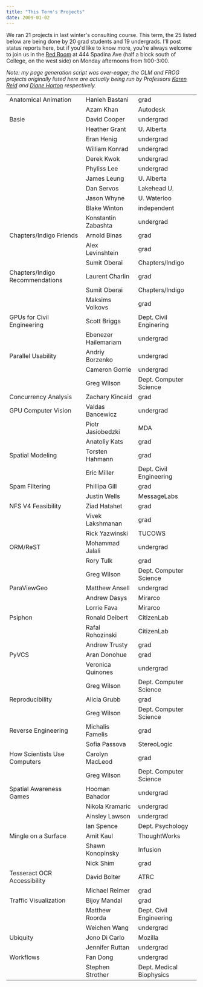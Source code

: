 ```yaml
---
title: "This Term's Projects"
date: 2009-01-02
---
```

We ran 21 projects in last winter's consulting course.  This term, the 25 listed below are being done by 20 grad students and 19 undergrads.  I'll post status reports here, but if you'd like to know more, you're always welcome to join us in the <a href="http://maps.google.ca/maps?ie=UTF8&amp;oe=utf-8&amp;client=firefox-a&amp;q=red+room+spadina+toronto&amp;fb=1&amp;cid=0,0,13103919213404743015&amp;ll=43.658092,-79.399781&amp;spn=0.008166,0.01826&amp;z=16&amp;iwloc=A">Red Room</a> at 444 Spadina Ave (half a block south of College, on the west side) on Monday afternoons from 1:00-3:00.

<em>Note: my page generation script was over-eager; the OLM and FROG projects originally listed here are actually being run by Professors <a href="http://www.cs.toronto.edu/~reid">Karen Reid</a> and <a href="http://www.cs.toronto.edu/~dianeh">Diane Horton</a> respectively.</em>
<table class="centered">
<tr>
<td>Anatomical Animation</td>
<td>Hanieh Bastani</td>
<td>grad</td>
</tr>
<tr>
<td></td>
<td>Azam Khan</td>
<td>Autodesk</td>
</tr>
<tr>
<td>Basie</td>
<td>David Cooper</td>
<td>undergrad</td>
</tr>
<tr>
<td></td>
<td>Heather Grant</td>
<td>U. Alberta</td>
</tr>
<tr>
<td></td>
<td>Eran Henig</td>
<td>undergrad</td>
</tr>
<tr>
<td></td>
<td>William Konrad</td>
<td>undergrad</td>
</tr>
<tr>
<td></td>
<td>Derek Kwok</td>
<td>undergrad</td>
</tr>
<tr>
<td></td>
<td>Phyliss Lee</td>
<td>undergrad</td>
</tr>
<tr>
<td></td>
<td>James Leung</td>
<td>U. Alberta</td>
</tr>
<tr>
<td></td>
<td>Dan Servos</td>
<td>Lakehead U.</td>
</tr>
<tr>
<td></td>
<td>Jason Whyne</td>
<td>U. Waterloo</td>
</tr>
<tr>
<td></td>
<td>Blake Winton</td>
<td>independent</td>
</tr>
<tr>
<td></td>
<td>Konstantin Zabashta</td>
<td>undergrad</td>
</tr>
<tr>
<td>Chapters/Indigo Friends</td>
<td>Arnold Binas</td>
<td>grad</td>
</tr>
<tr>
<td></td>
<td>Alex Levinshtein</td>
<td>grad</td>
</tr>
<tr>
<td></td>
<td>Sumit Oberai</td>
<td>Chapters/Indigo</td>
</tr>
<tr>
<td>Chapters/Indigo Recommendations</td>
<td>Laurent Charlin</td>
<td>grad</td>
</tr>
<tr>
<td></td>
<td>Sumit Oberai</td>
<td>Chapters/Indigo</td>
</tr>
<tr>
<td></td>
<td>Maksims Volkovs</td>
<td>grad</td>
</tr>
<tr>
<td>GPUs for Civil Engineering</td>
<td>Scott Briggs</td>
<td>Dept. Civil Enginering</td>
</tr>
<tr>
<td></td>
<td>Ebenezer Hailemariam</td>
<td>undergrad</td>
</tr>
<tr>
<td>Parallel Usability</td>
<td>Andriy Borzenko</td>
<td>undergrad</td>
</tr>
<tr>
<td></td>
<td>Cameron Gorrie</td>
<td>undergrad</td>
</tr>
<tr>
<td></td>
<td>Greg Wilson</td>
<td>Dept. Computer Science</td>
</tr>
<tr>
<td>Concurrency Analysis</td>
<td>Zachary Kincaid</td>
<td>grad</td>
</tr>
<tr>
<td>GPU Computer Vision</td>
<td>Valdas Bancewicz</td>
<td>undergrad</td>
</tr>
<tr>
<td></td>
<td>Piotr Jasiobedzki</td>
<td>MDA</td>
</tr>
<tr>
<td></td>
<td>Anatoliy Kats</td>
<td>grad</td>
</tr>
<tr>
<td>Spatial Modeling</td>
<td>Torsten Hahmann</td>
<td>grad</td>
</tr>
<tr>
<td></td>
<td>Eric Miller</td>
<td>Dept. Civil Engineering</td>
</tr>
<tr>
<td>Spam Filtering</td>
<td>Phillipa Gill</td>
<td>grad</td>
</tr>
<tr>
<td></td>
<td>Justin Wells</td>
<td>MessageLabs</td>
</tr>
<tr>
<td>NFS V4 Feasibility</td>
<td>Ziad Hatahet</td>
<td>grad</td>
</tr>
<tr>
<td></td>
<td>Vivek Lakshmanan</td>
<td>grad</td>
</tr>
<tr>
<td></td>
<td>Rick Yazwinski</td>
<td>TUCOWS</td>
</tr>
<tr>
<td>ORM/ReST</td>
<td>Mohammad Jalali</td>
<td>undergrad</td>
</tr>
<tr>
<td></td>
<td>Rory Tulk</td>
<td>grad</td>
</tr>
<tr>
<td></td>
<td>Greg Wilson</td>
<td>Dept. Computer Science</td>
</tr>
<tr>
<td>ParaViewGeo</td>
<td>Matthew Ansell</td>
<td>undergrad</td>
</tr>
<tr>
<td></td>
<td>Andrew Dasys</td>
<td>Mirarco</td>
</tr>
<tr>
<td></td>
<td>Lorrie Fava</td>
<td>Mirarco</td>
</tr>
<tr>
<td>Psiphon</td>
<td>Ronald Deibert</td>
<td>CitizenLab</td>
</tr>
<tr>
<td></td>
<td>Rafal Rohozinski</td>
<td>CitizenLab</td>
</tr>
<tr>
<td></td>
<td>Andrew Trusty</td>
<td>grad</td>
</tr>
<tr>
<td>PyVCS</td>
<td>Aran Donohue</td>
<td>grad</td>
</tr>
<tr>
<td></td>
<td>Veronica Quinones</td>
<td>undergrad</td>
</tr>
<tr>
<td></td>
<td>Greg Wilson</td>
<td>Dept. Computer Science</td>
</tr>
<tr>
<td>Reproducibility</td>
<td>Alicia Grubb</td>
<td>grad</td>
</tr>
<tr>
<td></td>
<td>Greg Wilson</td>
<td>Dept. Computer Science</td>
</tr>
<tr>
<td>Reverse Engineering</td>
<td>Michalis Famelis</td>
<td>grad</td>
</tr>
<tr>
<td></td>
<td>Sofia Passova</td>
<td>StereoLogic</td>
</tr>
<tr>
<td>How Scientists Use Computers</td>
<td>Carolyn MacLeod</td>
<td>grad</td>
</tr>
<tr>
<td></td>
<td>Greg Wilson</td>
<td>Dept. Computer Science</td>
</tr>
<tr>
<td>Spatial Awareness Games</td>
<td>Hooman Bahador</td>
<td>undergrad</td>
</tr>
<tr>
<td></td>
<td>Nikola Kramaric</td>
<td>undergrad</td>
</tr>
<tr>
<td></td>
<td>Ainsley Lawson</td>
<td>undergrad</td>
</tr>
<tr>
<td></td>
<td>Ian Spence</td>
<td>Dept. Psychology</td>
</tr>
<tr>
<td>Mingle on a Surface</td>
<td>Amit Kaul</td>
<td>ThoughtWorks</td>
</tr>
<tr>
<td></td>
<td>Shawn Konopinsky</td>
<td>Infusion</td>
</tr>
<tr>
<td></td>
<td>Nick Shim</td>
<td>grad</td>
</tr>
<tr>
<td>Tesseract OCR Accessibility</td>
<td>David Bolter</td>
<td>ATRC</td>
</tr>
<tr>
<td></td>
<td>Michael Reimer</td>
<td>grad</td>
</tr>
<tr>
<td>Traffic Visualization</td>
<td>Bijoy Mandal</td>
<td>grad</td>
</tr>
<tr>
<td></td>
<td>Matthew Roorda</td>
<td>Dept. Civil Engineering</td>
</tr>
<tr>
<td></td>
<td>Weichen Wang</td>
<td>undergrad</td>
</tr>
<tr>
<td>Ubiquity</td>
<td>Jono Di Carlo</td>
<td>Mozilla</td>
</tr>
<tr>
<td></td>
<td>Jennifer Ruttan</td>
<td>undergrad</td>
</tr>
<tr>
<td>Workflows</td>
<td>Fan Dong</td>
<td>undergrad</td>
</tr>
<tr>
<td></td>
<td>Stephen Strother</td>
<td>Dept. Medical Biophysics</td>
</tr>
</table>
